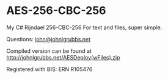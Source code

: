 AES-256-CBC-256
===============

My C# Rijndael 256-CBC-256 For text and files, super simple.

Questions: john@johnlgrubbs.net

Compiled version can be found at http://johnlgrubbs.net/AESDeploy(wFiles).zip

Registered with BIS: ERN R105476
